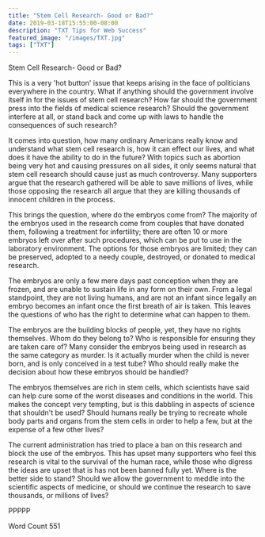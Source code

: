 ```yaml
---
title: "Stem Cell Research- Good or Bad?"
date: 2019-03-18T15:55:00-08:00
description: "TXT Tips for Web Success"
featured_image: "/images/TXT.jpg"
tags: ["TXT"]
---
```


Stem Cell Research- Good or Bad?

This is a very 'hot button' issue that keeps arising in the face of politicians everywhere in the country.  What if anything should the government involve itself in for the issues of stem cell research?  How far should the government press into the fields of medical science research?  Should the government interfere at all, or stand back and come up with laws to handle the consequences of such research? 

It comes into question, how many ordinary Americans really know and understand what stem cell research is, how it can effect our lives, and what does it have the ability to do in the future?  With topics such as abortion being very hot and causing pressures on all sides, it only seems natural that stem cell research should cause just as much controversy.  Many supporters argue that the research gathered will be able to save millions of lives, while those opposing the research all argue that they are killing thousands of innocent children in the process.  

This brings the question, where do the embryos come from?  The majority of the embryos used in the research come from couples that have donated them, following a treatment for infertility; there are often 10 or more embryos left over after such procedures, which can be put to use in the laboratory environment.  The options for those embryos are limited; they can be preserved, adopted to a needy couple, destroyed, or donated to medical research.  

The embryos are only a few mere days past conception when they are frozen, and are unable to sustain life in any form on their own.  From a legal standpoint, they are not living humans, and are not an infant since legally an embryo becomes an infant once the first breath of air is taken.  This leaves the questions of who has the right to determine what can happen to them.  

The embryos are the building blocks of people, yet, they have no rights themselves.  Whom do they belong to?  Who is responsible for ensuring they are taken care of?  Many consider the embryos being used in research as the same category as murder.  Is it actually murder when the child is never born, and is only conceived in a test tube?  Who should really make the decision about how these embryos should be handled?

The embryos themselves are rich in stem cells, which scientists have said can help cure some of the worst diseases and conditions in the world.  This makes the concept very tempting, but is this dabbling in aspects of science that shouldn't be used?  Should humans really be trying to recreate whole body parts and organs from the stem cells in order to help a few, but at the expense of a few other lives?

The current administration has tried to place a ban on this research and block the use of the embryos.  This has upset many supporters who feel this research is vital to the survival of the human race, while those who digress the ideas are upset that is has not been banned fully yet.  Where is the better side to stand?  Should we allow the government to meddle into the scientific aspects of medicine, or should we continue the research to save thousands, or millions of lives?

PPPPP

Word Count 551

